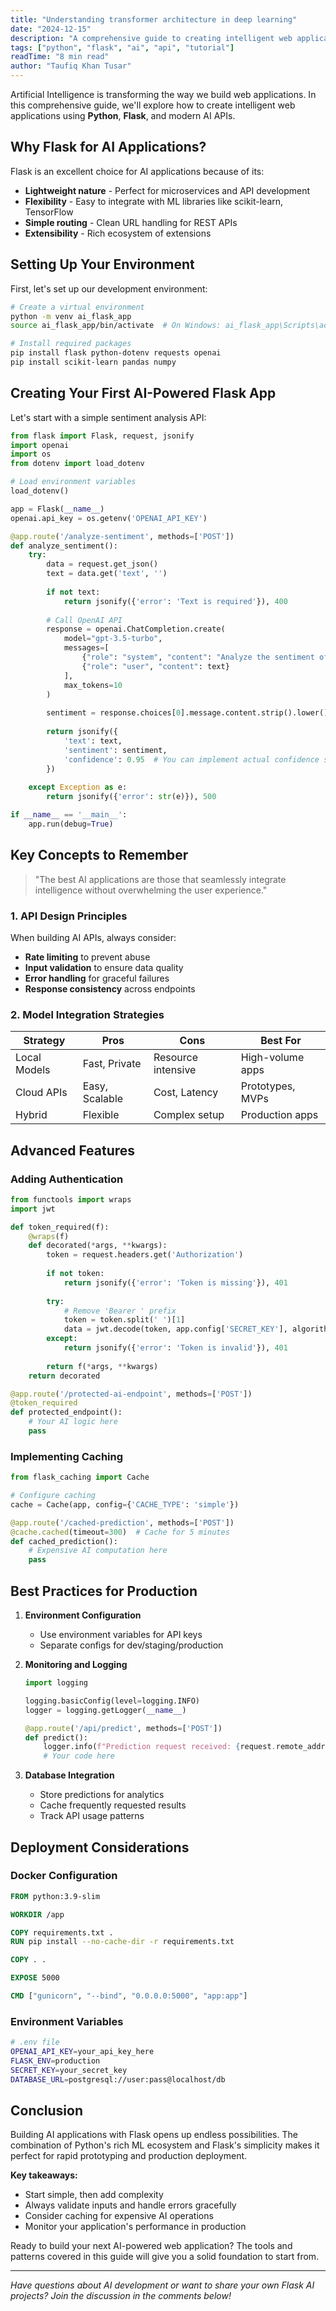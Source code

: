 ```yaml
---
title: "Understanding transformer architecture in deep learning"
date: "2024-12-15"
description: "A comprehensive guide to creating intelligent web applications using Python, Flask, and modern AI APIs. Learn how to integrate machine learning models into web apps."
tags: ["python", "flask", "ai", "api", "tutorial"]
readTime: "8 min read"
author: "Taufiq Khan Tusar"
---
```


Artificial Intelligence is transforming the way we build web applications. In this comprehensive guide, we'll explore how to create intelligent web applications using **Python**, **Flask**, and modern AI APIs.

## Why Flask for AI Applications?

Flask is an excellent choice for AI applications because of its:

- **Lightweight nature** - Perfect for microservices and API development
- **Flexibility** - Easy to integrate with ML libraries like scikit-learn, TensorFlow
- **Simple routing** - Clean URL handling for REST APIs
- **Extensibility** - Rich ecosystem of extensions

## Setting Up Your Environment

First, let's set up our development environment:

```bash
# Create a virtual environment
python -m venv ai_flask_app
source ai_flask_app/bin/activate  # On Windows: ai_flask_app\Scripts\activate

# Install required packages
pip install flask python-dotenv requests openai
pip install scikit-learn pandas numpy
```

## Creating Your First AI-Powered Flask App

Let's start with a simple sentiment analysis API:

```python
from flask import Flask, request, jsonify
import openai
import os
from dotenv import load_dotenv

# Load environment variables
load_dotenv()

app = Flask(__name__)
openai.api_key = os.getenv('OPENAI_API_KEY')

@app.route('/analyze-sentiment', methods=['POST'])
def analyze_sentiment():
    try:
        data = request.get_json()
        text = data.get('text', '')
        
        if not text:
            return jsonify({'error': 'Text is required'}), 400
        
        # Call OpenAI API
        response = openai.ChatCompletion.create(
            model="gpt-3.5-turbo",
            messages=[
                {"role": "system", "content": "Analyze the sentiment of the following text. Respond with only: positive, negative, or neutral."},
                {"role": "user", "content": text}
            ],
            max_tokens=10
        )
        
        sentiment = response.choices[0].message.content.strip().lower()
        
        return jsonify({
            'text': text,
            'sentiment': sentiment,
            'confidence': 0.95  # You can implement actual confidence scoring
        })
        
    except Exception as e:
        return jsonify({'error': str(e)}), 500

if __name__ == '__main__':
    app.run(debug=True)
```

## Key Concepts to Remember

> "The best AI applications are those that seamlessly integrate intelligence without overwhelming the user experience."

### 1. API Design Principles

When building AI APIs, always consider:
- **Rate limiting** to prevent abuse
- **Input validation** to ensure data quality  
- **Error handling** for graceful failures
- **Response consistency** across endpoints

### 2. Model Integration Strategies

| Strategy | Pros | Cons | Best For |
|----------|------|------|----------|
| Local Models | Fast, Private | Resource intensive | High-volume apps |
| Cloud APIs | Easy, Scalable | Cost, Latency | Prototypes, MVPs |
| Hybrid | Flexible | Complex setup | Production apps |

## Advanced Features

### Adding Authentication

```python
from functools import wraps
import jwt

def token_required(f):
    @wraps(f)
    def decorated(*args, **kwargs):
        token = request.headers.get('Authorization')
        
        if not token:
            return jsonify({'error': 'Token is missing'}), 401
            
        try:
            # Remove 'Bearer ' prefix
            token = token.split(' ')[1]
            data = jwt.decode(token, app.config['SECRET_KEY'], algorithms=['HS256'])
        except:
            return jsonify({'error': 'Token is invalid'}), 401
            
        return f(*args, **kwargs)
    return decorated

@app.route('/protected-ai-endpoint', methods=['POST'])
@token_required
def protected_endpoint():
    # Your AI logic here
    pass
```

### Implementing Caching

```python
from flask_caching import Cache

# Configure caching
cache = Cache(app, config={'CACHE_TYPE': 'simple'})

@app.route('/cached-prediction', methods=['POST'])
@cache.cached(timeout=300)  # Cache for 5 minutes
def cached_prediction():
    # Expensive AI computation here
    pass
```

## Best Practices for Production

1. **Environment Configuration**
   - Use environment variables for API keys
   - Separate configs for dev/staging/production

2. **Monitoring and Logging**
   ```python
   import logging
   
   logging.basicConfig(level=logging.INFO)
   logger = logging.getLogger(__name__)
   
   @app.route('/api/predict', methods=['POST'])
   def predict():
       logger.info(f"Prediction request received: {request.remote_addr}")
       # Your code here
   ```

3. **Database Integration**
   - Store predictions for analytics
   - Cache frequently requested results
   - Track API usage patterns

## Deployment Considerations

### Docker Configuration

```dockerfile
FROM python:3.9-slim

WORKDIR /app

COPY requirements.txt .
RUN pip install --no-cache-dir -r requirements.txt

COPY . .

EXPOSE 5000

CMD ["gunicorn", "--bind", "0.0.0.0:5000", "app:app"]
```

### Environment Variables

```bash
# .env file
OPENAI_API_KEY=your_api_key_here
FLASK_ENV=production
SECRET_KEY=your_secret_key
DATABASE_URL=postgresql://user:pass@localhost/db
```

## Conclusion

Building AI applications with Flask opens up endless possibilities. The combination of Python's rich ML ecosystem and Flask's simplicity makes it perfect for rapid prototyping and production deployment.

**Key takeaways:**
- Start simple, then add complexity
- Always validate inputs and handle errors gracefully
- Consider caching for expensive AI operations
- Monitor your application's performance in production

Ready to build your next AI-powered web application? The tools and patterns covered in this guide will give you a solid foundation to start from.

---

*Have questions about AI development or want to share your own Flask AI projects? Join the discussion in the comments below!*